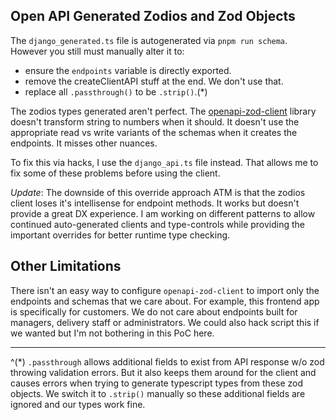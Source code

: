 ## Open API Generated Zodios and Zod Objects

The `django_generated.ts` file is autogenerated via `pnpm run schema`. However you still must manually alter it to:

- ensure the `endpoints` variable is directly exported.
- remove the createClientAPI stuff at the end. We don't use that.
- replace all `.passthrough()` to be `.strip()`.(\*)

The zodios types generated aren't perfect. The [openapi-zod-client](https://github.com/astahmer/openapi-zod-client) library doesn't transform string to numbers when it should. It doesn't use the appropriate read vs write variants of the schemas when it creates the endpoints. It misses other nuances.

To fix this via hacks, I use the `django_api.ts` file instead. That allows me to fix some of these problems before using the client.

_Update_: The downside of this override approach ATM is that the zodios client loses it's intellisense for endpoint methods. It works but doesn't provide a great DX experience. I am working on different patterns to allow continued auto-generated clients and type-controls while providing the important overrides for better runtime type checking.

## Other Limitations

There isn't an easy way to configure `openapi-zod-client` to import only the endpoints and schemas that we care about. For example, this frontend app is specifically for customers. We do not care about endpoints built for managers, delivery staff or administrators. We could also hack script this if we wanted but I'm not bothering in this PoC here.

---

^(\*) `.passthrough` allows additional fields to exist from API response w/o zod throwing validation errors. But it also keeps them around for the client and causes errors when trying to generate typescript types from these
zod objects. We switch it to `.strip()` manually so these additional fields are ignored and our types work fine.
